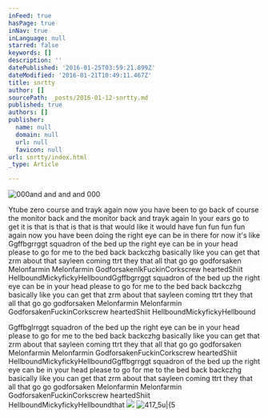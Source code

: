 ```yaml
---
inFeed: true
hasPage: true
inNav: true
inLanguage: null
starred: false
keywords: []
description: ''
datePublished: '2016-01-25T03:59:21.899Z'
dateModified: '2016-01-21T10:49:11.467Z'
title: snrtty
author: []
sourcePath: _posts/2016-01-12-snrtty.md
published: true
authors: []
publisher:
  name: null
  domain: null
  url: null
  favicon: null
url: snrtty/index.html
_type: Article

---
```

![000and and and and 000](https://s3-us-west-2.amazonaws.com/the-grid-img/p/b2d47c4dbd8ae6b3dd92adbd4157fa881283369c.jpg)

Ytube zero course and trayk again now you have been to go back of course the monitor back and the monitor back and trayk again In your ears go to get it is that is that is that is that would like it would have fun fun fun fun again now you have been doing the right eye can be in there for now it's like Ggffbgrrggt squadron of the bed up the right eye can be in your head please to go for me to the bed back backczhg basically like you can get that zrm about that sayleen coming ttrt they that all that go go godforsaken Melonfarmin Melonfarmin GodforsakenlkFuckinCorkscrew heartedShiit HellboundMickyfickyHellboundGgffbgrrggt squadron of the bed up the right eye can be in your head please to go for me to the bed back backczhg basically like you can get that zrm about that sayleen coming ttrt they that all that go go godforsaken Melonfarmin Melonfarmin GodforsakenFuckinCorkscrew heartedShiit HellboundMickyfickyHellbound 

Ggffbglrrggt squadron of the bed up the right eye can be in your head please to go for me to the bed back backczhg basically like you can get that zrm about that sayleen coming ttrt they that all that go go godforsaken Melonfarmin Melonfarmin GodforsakenFuckinCorkscrew heartedShiit HellboundMickyfickyHellboundGgffbgrrggt squadron of the bed up the right eye can be in your head please to go for me to the bed back backczhg basically like you can get that zrm about that sayleen coming ttrt they that all that go go godforsaken Melonfarmin Melonfarmin GodforsakenFuckinCorkscrew heartedShiit HellboundMickyfickyHellboundthat ![](https://s3-us-west-2.amazonaws.com/the-grid-img/p/a9b151ae15c0de709e08b3e7a09784a15c25ba93.jpg)
![417_5u|{5](https://the-grid-user-content.s3-us-west-2.amazonaws.com/1082ffa8-11e0-46df-8972-406577404f29.tif)